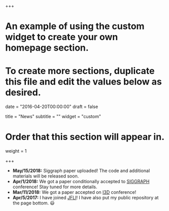 +++
# An example of using the custom widget to create your own homepage section.
# To create more sections, duplicate this file and edit the values below as desired.

date = "2016-04-20T00:00:00"
draft = false

title = "News"
subtitle = ""
widget = "custom"

# Order that this section will appear in.
weight = 1

+++
* **May/15/2018:** Siggraph paper uploaded! The code and additional materials will be released soon.
* **Apr/1/2018:** We got a paper conditionally accepted to [SIGGRAPH](https://s2018.siggraph.org/) conference! Stay tuned for more details.
* **Mar/11/2018:** We got a paper accepted on [I3D](http://i3dsymposium.github.io/2018/) conference!
* **Apr/5/2017:** I have joined [JFLI](http://jfli.cnrs.fr)! I have also put my public repository at the page bottom. :smiley:


